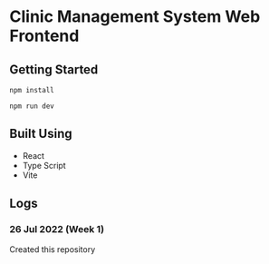 # Clinic Management System Web Frontend

## Getting Started

```
npm install

npm run dev
```

## Built Using

- React
- Type Script
- Vite

## Logs

### 26 Jul 2022 (Week 1)

Created this repository
